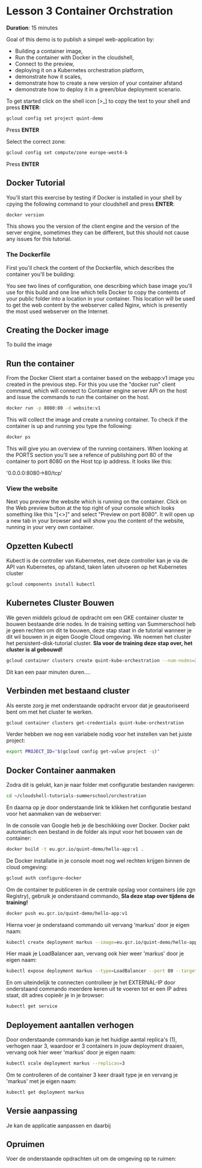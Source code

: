 # Lesson 3 Container Orchstration
<walkthrough-directive-name name="Markus Keuter">
</walkthrough-directive-name>

**Duration**: 15 minutes

Goal of this demo is to publish a simpel web-application by:
- Building a container image,
- Run the container with Docker in the cloudshell,
- Connect to the preview,
- deploying it on a Kubernetes orchestration platform, 
- demonstrate how it scales, 
- demonstrate how to create a new version of your container afstand
- demonstrate how to deploy it in a green/blue deployment scenario.

To get started click on the shell icon [>_] to copy the text to your shell and press **ENTER**:
```bash
gcloud config set project quint-demo
```  
Press **ENTER**

Select the correct zone: 
```bash
gcloud config set compute/zone europe-west4-b
```  

Press **ENTER**


## Docker Tutorial
You'll start this exercise by testing if Docker is installed in your shell by cpying the following command to your cloudshell and press **ENTER**:
```bash
docker version
```
This shows you the version of the client engine and the version of the server engine, sometimes they can be different, but this should not cause any issues for this tutorial.

### The Dockerfile
First you'll check the content of the Dockerfile, which describes the container you'll be building:
<walkthrough-editor-open-file filePath="cloudshell-tutorials-summerschool/orchestration/Dockerfile" text="Open Dockerfile">
</walkthrough-editor-open-file>

You see two lines of configuration, one describing which base image you'll use for this build and one line which tells Docker to copy the contents of your public folder into a location in your container. This location will be used to get the web content by the webserver called Nginx, which is presently the most used webserver on the Internet.


## Creating the Docker image
To build the image



## Run the container
From the Docker Client start a container based on the webapp:v1 image you created in the previous step. For this you use the "docker run" client command, which will connect to Container engine server API on the host and issue the commands to run the container on the host.
```bash
docker run -p 8080:80 -d website:v1
```
This will collect the image and create a running container. To check if the container is up and running you type the following:
```bash
docker ps
```
This will give you an overview of the running containers. When looking at the PORTS section you'll see a refence of publishing port 80 of the container to port 8080 on the Host tcp ip address. It looks like this:

'0.0.0.0:8080->80/tcp'

### View the website
Next you preview the website which is running on the container. Click on the Web preview button at the top right of your console which looks something like this "[<>]" and select "Preview on port 8080". It will open up a new tab in your browser and will show you the content of the website, running in your very own container. 

## Opzetten Kubectl
Kubectl is de controller van Kubernetes, met deze controller kan je via de API van 
Kubernetes, op afstand, taken laten uitvoeren op het Kubernetes cluster

```bash
gcloud components install kubectl
```

## Kubernetes Cluster Bouwen
We geven middels gcloud de opdracht om een GKE container cluster te bouwen bestaande 
drie nodes. In de training setting van Summerschool heb je geen rechten om dit te bouwen, deze stap staat in de tutorial wanneer je dit wil bouwen in je eigen Google Cloud omgeving. 
We noemen het cluster het persistent-disk-tutorial cluster.
**Sla voor de training deze stap over, het cluster is al gebouwd!**
```bash  
gcloud container clusters create quint-kube-orchestration --num-nodes=3
```
Dit kan een paar minuten duren....

## Verbinden met bestaand cluster
Als eerste zorg je met onderstaande opdracht ervoor dat je geautoriseerd bent om
met het cluster te werken.

```bash
gcloud container clusters get-credentials quint-kube-orchestration
```
Verder hebben we nog een variabele nodig voor het instellen van het juiste project:
```bash
export PROJECT_ID="$(gcloud config get-value project -q)"
```


## Docker Container aanmaken
Zodra dit is gelukt, kan je naar folder met configuratie bestanden navigeren:
```bash
cd ~/cloudshell-tutorials-summerschool/orchestration
```
En daarna op je door onderstaande link te klikken het configuratie bestand voor het aanmaken van de webserver:

<walkthrough-editor-open-file filePath="cloudshell-tutorials-summerschool/orchestration/manifests/helloweb-deployment.yaml" text="Open configuratie bestand helloweb-deployment.yaml.yaml">
</walkthrough-editor-open-file>

In de console van Google heb je de beschikking over Docker. Docker pakt automatisch een bestand in de folder als input voor
het bouwen van de container:
```bash
docker build -t eu.gcr.io/quint-demo/hello-app:v1 .
```
De Docker installatie in je console moet nog wel rechten krijgen binnen de cloud omgeving:
```bash
gcloud auth configure-docker
```


Om de container te publiceren in de centrale opslag voor containers (de zgn Registry), gebruik je onderstaand commando,
**Sla deze stap over tijdens de training!**
```bash
docker push eu.gcr.io/quint-demo/hello-app:v1
```

Hierna voer je onderstaand commando uit vervang 'markus' door je eigen naam: 
```bash
kubectl create deployment markus --image=eu.gcr.io/quint-demo/hello-app:v1
```
Hier maak je LoadBalancer aan, vervang ook hier weer 'markus' door je eigen naam:
```bash
kubectl expose deployment markus --type=LoadBalancer --port 80 --target-port 8080
```
En om uiteindelijk te connecten controlleer je het EXTERNAL-IP door onderstaand commando meerdere keren uit te voeren
tot er een IP adres staat, dit adres copieër je in je browser:
```bash
kubectl get service
```


## Deployement aantallen verhogen
Door onderstaande commando kan je het huidige aantal replica's (1), verhogen naar 3, waardoor er 3 containers in jouw deployment draaien, vervang ook hier weer 'markus' door je eigen naam: 
```bash
kubectl scale deployment markus --replicas=3
```

Om te controlleren of de container 3 keer draait type je en vervang je 'markus' met je eigen naam:
```bash
kubectl get deployment markus
```
## Versie aanpassing
Je kan de applicatie aanpassen en daarbij 


## Opruimen
Voer de onderstaande opdrachten uit om de omgeving op te ruimen:

